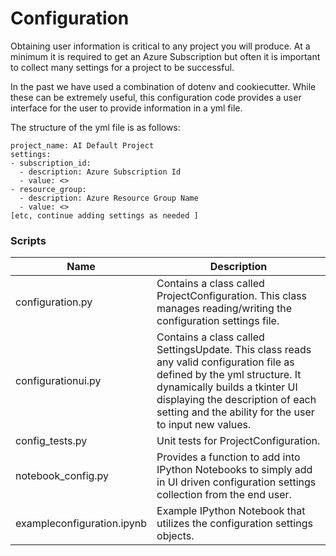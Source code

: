 # Configuration
Obtaining user information is critical to any project you will produce. At a minimum it is required to get an Azure Subscription but often it is important to collect many settings for a project to be successful. 

In the past we have used a combination of dotenv and cookiecutter. While these can be extremely useful, this configuration code provides a user interface for the user to provide information in a yml file. 

The structure of the yml file is as follows:

```
project_name: AI Default Project
settings:
- subscription_id:
  - description: Azure Subscription Id 
  - value: <>
- resource_group:
  - description: Azure Resource Group Name 
  - value: <>
[etc, continue adding settings as needed ]
```

### Scripts
|Name|Description|
|------|------|
|configuration.py|Contains a class called ProjectConfiguration. This class manages reading/writing the configuration settings file.|
|configurationui.py|Contains a class called SettingsUpdate. This class reads any valid configuration file as defined by the yml structure. It dynamically builds a tkinter UI displaying the description of each setting and the ability for the user to input new values.|
|config_tests.py|Unit tests for ProjectConfiguration.|
|notebook_config.py|Provides a function to add into IPython Notebooks to simply add in UI driven configuration settings collection from the end user.|
|exampleconfiguration.ipynb|Example IPython Notebook that utilizes the configuration settings objects.|